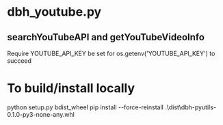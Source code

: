 # dbh_youtube.py
## searchYouTubeAPI and getYouTubeVideoInfo
Require YOUTUBE_API_KEY be set for os.getenv('YOUTUBE_API_KEY') to succeed

# To build/install locally
python setup.py bdist_wheel
pip install --force-reinstall .\dist\dbh-pyutils-0.1.0-py3-none-any.whl
